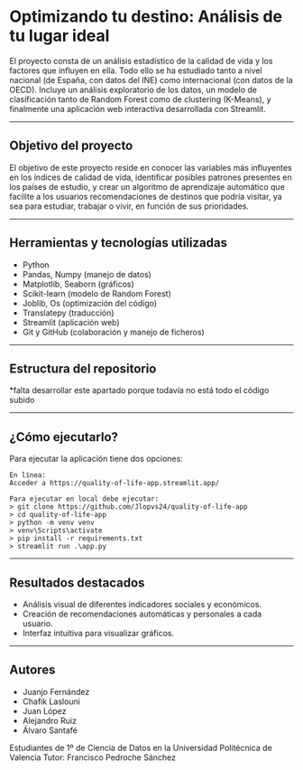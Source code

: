 # Optimizando tu destino: Análisis de tu lugar ideal

El proyecto consta de un análisis estadístico de la calidad de vida y los factores que influyen en ella. Todo ello se ha estudiado tanto a nivel nacional (de España, con datos del INE) como internacional (con datos de la OECD).
Incluye un análisis exploratorio de los datos, un modelo de clasificación tanto de Random Forest como de clustering (K-Means), y finalmente una aplicación web interactiva desarrollada con Streamlit.

---

## Objetivo del proyecto

El objetivo de este proyecto reside en conocer las variables más influyentes en los índices de calidad de vida, identificar posibles patrones presentes en los países de estudio, y crear un algoritmo
de aprendizaje automático que facilite a los usuarios recomendaciones de destinos que podría visitar, ya sea para estudiar, trabajar o vivir, en función de sus prioridades.

---

## Herramientas y tecnologías utilizadas

- Python
- Pandas, Numpy (manejo de datos)
- Matplotlib, Seaborn (gráficos)
- Scikit-learn (modelo de Random Forest)
- Joblib, Os (optimización del código)
- Translatepy (traducción)
- Streamlit (aplicación web)
- Git y GitHub (colaboración y manejo de ficheros)

---

## Estructura del repositorio

*falta desarrollar este apartado porque todavía no está todo el código subido

---

## ¿Cómo ejecutarlo?

Para ejecutar la aplicación tiene dos opciones:

    En línea:
    Acceder a https://quality-of-life-app.streamlit.app/

    Para ejecutar en local debe ejecutar:
    > git clone https://github.com/Jlopvs24/quality-of-life-app
    > cd quality-of-life-app
    > python -m venv venv
    > venv\Scripts\activate
    > pip install -r requirements.txt
    > streamlit run .\app.py

---

## Resultados destacados

- Análisis visual de diferentes indicadores sociales y económicos.
- Creación de recomendaciones automáticas y personales a cada usuario.
- Interfaz intuitiva para visualizar gráficos.

---

## Autores

- Juanjo Fernández
- Chafik Laslouni
- Juan López
- Alejandro Ruiz
- Álvaro Santafé

Estudiantes de 1º de Ciencia de Datos en la Universidad Politécnica de Valencia
Tutor: Francisco Pedroche Sánchez